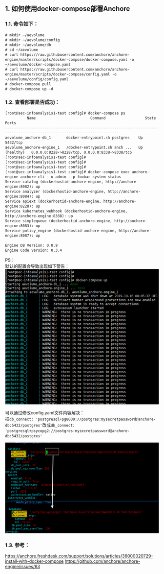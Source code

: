 ## 1. 如何使用docker-compose部署Anchore

### 1.1. 命令如下：
```
# mkdir ~/aevolume
# mkdir ~/aevolume/config
# mkdir ~/aevolume/db
# cd ~/aevolume
# curl https://raw.githubusercontent.com/anchore/anchore-engine/master/scripts/docker-compose/docker-compose.yaml -o ~/aevolume/docker-compose.yaml
# curl https://raw.githubusercontent.com/anchore/anchore-engine/master/scripts/docker-compose/config.yaml -o ~/aevolume/config/config.yaml
# docker-compose pull
# docker-compose up -d  
```

### 1.2. 查看部署是否成功：

```
[root@sec-infoanalysis1-test config]# docker-compose ps
          Name                         Command                  State                           Ports                     
--------------------------------------------------------------------------------------------------------------------------
aevolume_anchore-db_1       docker-entrypoint.sh postgres    Up             5432/tcp                                      
aevolume_anchore-engine_1   /docker-entrypoint.sh anch ...   Up (healthy)   0.0.0.0:8228->8228/tcp, 0.0.0.0:8338->8338/tcp
[root@sec-infoanalysis1-test config]# 
[root@sec-infoanalysis1-test config]# 
[root@sec-infoanalysis1-test config]# 
[root@sec-infoanalysis1-test config]# docker-compose exec anchore-engine anchore-cli --u admin --p foobar system status
Service catalog (dockerhostid-anchore-engine, http://anchore-engine:8082): up
Service analyzer (dockerhostid-anchore-engine, http://anchore-engine:8084): up
Service apiext (dockerhostid-anchore-engine, http://anchore-engine:8228): up
Service kubernetes_webhook (dockerhostid-anchore-engine, http://anchore-engine:8338): up
Service simplequeue (dockerhostid-anchore-engine, http://anchore-engine:8083): up
Service policy_engine (dockerhostid-anchore-engine, http://anchore-engine:8087): up

Engine DB Version: 0.0.9
Engine Code Version: 0.3.4
```

PS：  
默认的配置会导致出现如下警告：  
![](_v_images/20200522164032162_18389.png)

可以通过修改config.yaml文件内容解决：  
把`db_connect: 'postgresql+pg8000://postgres:mysecretpassword@anchore-db:5432/postgres'`改成`db_connect: 'postgresql+psycopg2://postgres:mysecretpassword@anchore-db:5432/postgres'`

![](_v_images/20200522164101762_1383.png)

### 1.3. 参考：
https://anchore.freshdesk.com/support/solutions/articles/36000020729-install-with-docker-compose
https://github.com/anchore/anchore-engine/issues/83
